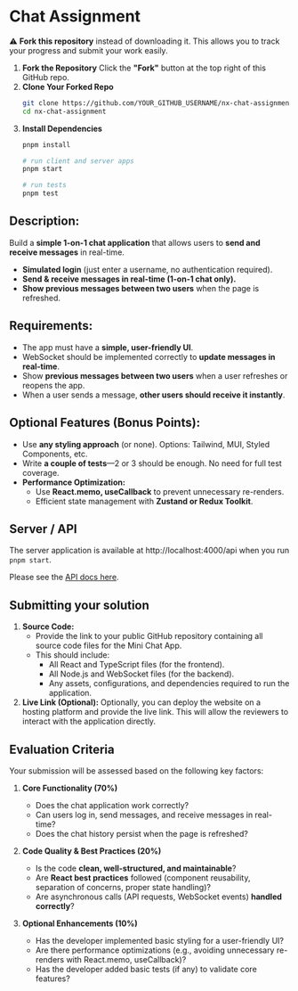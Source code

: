 # Chat Assignment
⚠️ **Fork this repository** instead of downloading it. This allows you to track your progress and submit your work easily.
1. **Fork the Repository**
Click the **"Fork"** button at the top right of this GitHub repo.
2. **Clone Your Forked Repo**
	```bash
	git clone https://github.com/YOUR_GITHUB_USERNAME/nx-chat-assignment.git
	cd nx-chat-assignment
	```
3. **Install Dependencies**
	```bash
	pnpm install

	# run client and server apps
	pnpm start

	# run tests
	pnpm test
	```

## **Description:**

Build a **simple 1-on-1 chat application** that allows users to **send and receive messages** in real-time.

-   **Simulated login** (just enter a username, no authentication required).
-   **Send & receive messages in real-time (1-on-1 chat only).**
-   **Show previous messages between two users** when the page is refreshed.

## **Requirements:**

-   The app must have a **simple, user-friendly UI**.
-   WebSocket should be implemented correctly to **update messages in real-time**.
-   Show **previous messages between two users** when a user refreshes or reopens the app.
-   When a user sends a message, **other users should receive it instantly**.

## **Optional Features (Bonus Points)**:
- Use **any styling approach** (or none). Options: Tailwind, MUI, Styled Components, etc.
-  Write **a couple of tests**—2 or 3 should be enough. No need for full test coverage.
-  **Performance Optimization:**
	-   Use **React.memo, useCallback** to prevent unnecessary re-renders.
	-   Efficient state management with **Zustand or Redux Toolkit**.

## Server / API
The server application is available at http://localhost:4000/api when you run `pnpm start`.

Please see the [API docs here](./server/README.md).

## Submitting your solution
1.  **Source Code:**  
	- Provide the link to your public GitHub repository containing all source code files for the Mini Chat App. 
	- This should include:
		- All React and TypeScript files (for the frontend).
		- All Node.js and WebSocket files (for the backend).
		- Any assets, configurations, and dependencies required to run the application.
2.  **Live Link (Optional):**  Optionally, you can deploy the website on a hosting platform and provide the live link. This will allow the reviewers to interact with the application directly.

## Evaluation Criteria

Your submission will be assessed based on the following key factors:

1. **Core Functionality (70%)**
	- Does the chat application work correctly?
	- Can users log in, send messages, and receive messages in real-time?
	- Does the chat history persist when the page is refreshed?

2. **Code Quality & Best Practices (20%)**
	- Is the code **clean, well-structured, and maintainable**?
	-   Are **React best practices** followed (component reusability, separation of concerns, proper state handling)?
	-   Are asynchronous calls (API requests, WebSocket events) **handled correctly**?

3. **Optional Enhancements (10%)**
	- Has the developer implemented basic styling for a user-friendly UI?
	- Are there performance optimizations (e.g., avoiding unnecessary re-renders with React.memo, useCallback)?
	- Has the developer added basic tests (if any) to validate core features?
